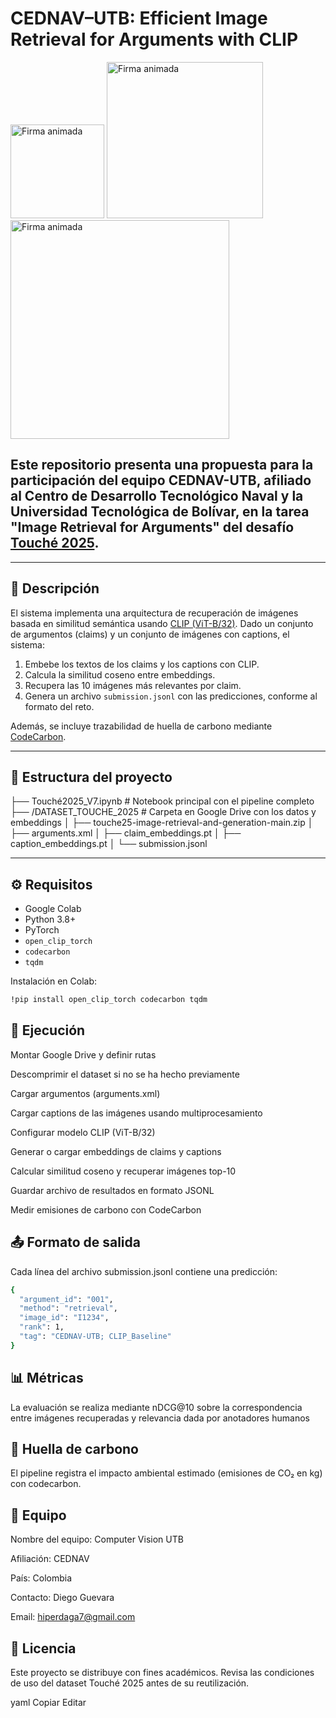 # CEDNAV–UTB: Efficient Image Retrieval for Arguments with CLIP

<img src="https://github.com/user-attachments/assets/44305bf0-c24a-4c1d-8f87-852445707970" width="150" alt="Firma animada">
<img src="https://github.com/user-attachments/assets/4c167b85-1fb9-4f8d-8ef9-9e0d60cf01c7" width="250" alt="Firma animada">
<img src="https://github.com/user-attachments/assets/1658fa2f-d8a3-494f-a812-fc33cf471188" width="350" alt="Firma animada">

## Este repositorio presenta una propuesta para la participación del equipo **CEDNAV-UTB**, afiliado al **Centro de Desarrollo Tecnológico Naval** y la **Universidad Tecnológica de Bolívar**, en la tarea "Image Retrieval for Arguments" del desafío [Touché 2025](https://touche.webis.de/clef25/touche25-web/image-retrieval-for-arguments.html).

---

## 📌 Descripción

El sistema implementa una arquitectura de recuperación de imágenes basada en similitud semántica usando [CLIP (ViT-B/32)](https://openai.com/research/clip). Dado un conjunto de argumentos (claims) y un conjunto de imágenes con captions, el sistema:

1. Embebe los textos de los claims y los captions con CLIP.
2. Calcula la similitud coseno entre embeddings.
3. Recupera las 10 imágenes más relevantes por claim.
4. Genera un archivo `submission.jsonl` con las predicciones, conforme al formato del reto.

Además, se incluye trazabilidad de huella de carbono mediante [CodeCarbon](https://mlco2.github.io/codecarbon/).

---

## 📁 Estructura del proyecto

├── Touché2025_V7.ipynb # Notebook principal con el pipeline completo
├── /DATASET_TOUCHE_2025 # Carpeta en Google Drive con los datos y embeddings
│ ├── touche25-image-retrieval-and-generation-main.zip
│ ├── arguments.xml
│ ├── claim_embeddings.pt
│ ├── caption_embeddings.pt
│ └── submission.jsonl


---

## ⚙️ Requisitos

- Google Colab
- Python 3.8+
- PyTorch
- `open_clip_torch`
- `codecarbon`
- `tqdm`

Instalación en Colab:

```bash
!pip install open_clip_torch codecarbon tqdm
```

## 🚀 Ejecución
Montar Google Drive y definir rutas

Descomprimir el dataset si no se ha hecho previamente

Cargar argumentos (arguments.xml)

Cargar captions de las imágenes usando multiprocesamiento

Configurar modelo CLIP (ViT-B/32)

Generar o cargar embeddings de claims y captions

Calcular similitud coseno y recuperar imágenes top-10

Guardar archivo de resultados en formato JSONL

Medir emisiones de carbono con CodeCarbon

## 📤 Formato de salida
Cada línea del archivo submission.jsonl contiene una predicción:

```bash
{
  "argument_id": "001",
  "method": "retrieval",
  "image_id": "I1234",
  "rank": 1,
  "tag": "CEDNAV-UTB; CLIP_Baseline"
}
```

## 📊 Métricas
La evaluación se realiza mediante nDCG@10 sobre la correspondencia entre imágenes recuperadas y relevancia dada por anotadores humanos

## 🌱 Huella de carbono
El pipeline registra el impacto ambiental estimado (emisiones de CO₂ en kg) con codecarbon.

## 👥 Equipo
Nombre del equipo: Computer Vision UTB

Afiliación: CEDNAV

País: Colombia

Contacto: Diego Guevara

Email: hiperdaga7@gmail.com


## 📝 Licencia
Este proyecto se distribuye con fines académicos. Revisa las condiciones de uso del dataset Touché 2025 antes de su reutilización.

yaml
Copiar
Editar

